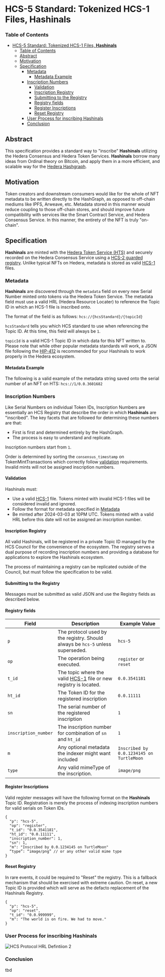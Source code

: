 # HCS-5 Standard: Tokenized HCS-1 Files, **Hashinals**

### Table of Contents

- [HCS-5 Standard: Tokenized HCS-1 Files, **Hashinals**](#hcs-5-standard-tokenized-hcs-1-files-hashinals)
    - [Table of Contents](#table-of-contents)
  - [Abstract](#abstract)
  - [Motivation](#motivation)
  - [Specification](#specification)
    - [Metadata](#metadata)
      - [Metadata Example](#metadata-example)
    - [Inscription Numbers](#inscription-numbers)
      - [Validation](#validation)
      - [Inscription Registry](#inscription-registry)
      - [Submitting to the Registry](#submitting-to-the-registry)
      - [Registry fields](#registry-fields)
      - [Register Inscriptions](#register-inscriptions)
      - [Reset Registry](#reset-registry)
    - [User Process for inscribing Hashinals](#user-process-for-inscribing-hashinals)
    - [Conclusion](#conclusion)

## Abstract

This specification provides a standard way to "inscribe" **Hashinals** utilizing the Hedera Consensus and Hedera Token Services. **Hashinals** borrow many ideas from Ordinal theory on Bitcoin, and apply them in a more efficient, and scalable way for the [Hedera Hashgraph](https://hedera.com).

## Motivation

Token creators and downstream consumers would like for the whole of NFT metadata to be written directly to the HashGraph, as opposed to off-chain mediums like IPFS, Arweave, etc. Metadata stored in this manner would reduce coupling to those off-chain stores, and should improve future compatibility with services like the Smart Contract Service, and Hedera Consensus Service. In this manner, the entirety of the NFT is truly "on-chain".

## Specification

**Hashinals** are minted with the [Hedera Token Service (HTS)](https://hedera.com/token-service) and securely recorded on the Hedera Consensus Service using a [HCS-2 guarded registry](hcs-2.md). Unlike typical NFTs on Hedera, metadata is stored as valid [HCS-1](hcs-1.md) files.

### Metadata

**Hashinals** are discovered through the `metadata` field on every new Serial Number minted onto tokens via the Hedera Token Service. The metadata field must use a valid HRL (Hedera Resource Locater) to reference the Topic ID in which an HCS-1 file is inscribed onto.

The format of the field is as follows:
`hcs://{hcsStandard}/{topicId}`

`hcsStandard` tells you which HCS standard to use when referencing the Topic ID. At this time, this field will always be `1`.

`topicId` is a valid HCS-1 Topic ID in which data for this NFT written to. Please note that while other popular metadata standards will work, a JSON file following the [HIP-412](https://hips.hedera.com/hip/hip-412) is recommended for your Hashinals to work properly in the Hedera ecosystem.

#### Metadata Example
The following is a valid example of the metadata string saved onto the serial number of an NFT on HTS:
`hcs://1/0.0.3601682`

### Inscription Numbers

Like Serial Numbers on individual Token IDs, Inscription Numbers are essentially an HCS Registry that describe the order in which **Hashinals** are "inscribed". The key facets that are followed for determining these numbers are that:
- First is first and determined entirely by the HashGraph.
- The process is easy to understand and replicate.

Inscription numbers start from `1`.

Order is determined by sorting the `consensus_timestamp` on TokenMintTransactions which correctly follow [validation](#validation) requirements. Invalid mints will not be assigned inscription numbers.

#### Validation

Hashinals must:

- Use a valid [HCS-1](hcs-1.md) file. Tokens minted with invalid HCS-1 files will be considered invalid and ignored.
- Follow the format for metadata specified in [Metadata](#metadata)
- Be minted after 2024-03-03 at 10PM UTC. Tokens minted with a valid HRL before this date will not be assigned an inscription number.

#### Inscription Registry

All valid Hashinals, will be registered in a private Topic ID managed by the HCS Council for the convenience of the ecosystem. The registry serves a dual purpose of recording inscription numbers and providing a database for applications to explore the Hashinals ecosystem.

The process of maintaining a registry can be replicated outside of the Council, but must follow the specification to be valid.

#### Submitting to the Registry
Messages must be submitted as valid JSON and use the Registry fields as described below.

#### Registry fields

| Field  | Description                                                | Example Value |
|--------|------------------------------------------------------------|---------------|
| `p`    | The protocol used by the registry. Should always be `hcs-5` unless superseded.       | `hcs-5`
| `op`   | The operation being executed.  | `register` or `reset`
| `t_id` | The topic where the valid [HCS-1](hcs-1) file or new registry is located.  | `0.0.3541181` |
| `ht_id`| The Token ID for the registered inscription                | `0.0.11111`   |
| `sn`   | The serial number of the registered inscription            | `1`           |
| `inscription_number`   | The inscription number for combination of `sn` and `ht_id` | `1`    |
| `m`    | Any optional metadata the indexer might want included      | `Inscribed by 0.0.1234145 on TurtleMoon` |
| `type` | Any valid mimeType of the inscription.                     | `image/png`   |

#### Register Inscriptions

Valid register messages will have the following format on the **Hashinals** Topic ID. Registration is merely the process of indexing inscription numbers for valid serials on Token IDs.

```
{
  "p": "hcs-5",
  "op": "register",
  "t_id": "0.0.3541181",
  "ht_id": "0.0.11111",
  "inscription_number": 1,
  "sn": 1,
  "m": "Inscribed by 0.0.1234145 on TurtleMoon"
  “type”: “image/png” // or any other valid mime type
}
```

#### Reset Registry
In rare events, it could be required to "Reset" the registry. This is a fallback mechanism that should be exercised with extreme caution. On reset, a new Topic ID is provided which will serve as the defacto replacement of the Hashinals Registry.

```
{
  "p": "hcs-5",
  "op": "reset",
  "t_id": "0.0.999999",
  "m": "The world is on fire. We had to move."
}
```

### User Process for inscribing Hashinals
![HCS Protocol HRL Defintiion 2](https://github.com/hcs-working-group/hcs-improvement-proposals/assets/91838723/8e166eb3-ecac-4239-99d2-c961b1423e4b)


### Conclusion
tbd

